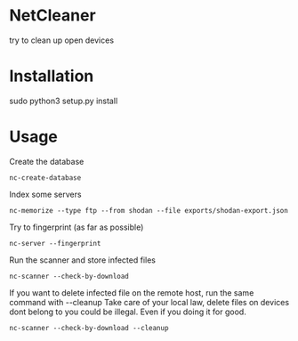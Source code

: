 # NetCleaner
try to clean up open devices

# Installation
sudo python3 setup.py install

# Usage
Create the database 
```
nc-create-database 
```

Index some servers 
```
nc-memorize --type ftp --from shodan --file exports/shodan-export.json 
```

Try to fingerprint (as far as possible)
```
nc-server --fingerprint 
```

Run the scanner and store infected files
```
nc-scanner --check-by-download 
```

If you want to delete infected file on the remote host, run the same command with --cleanup
Take care of your local law, delete files on devices dont belong to you could be illegal. Even if you doing it for good. 
```
nc-scanner --check-by-download --cleanup
```